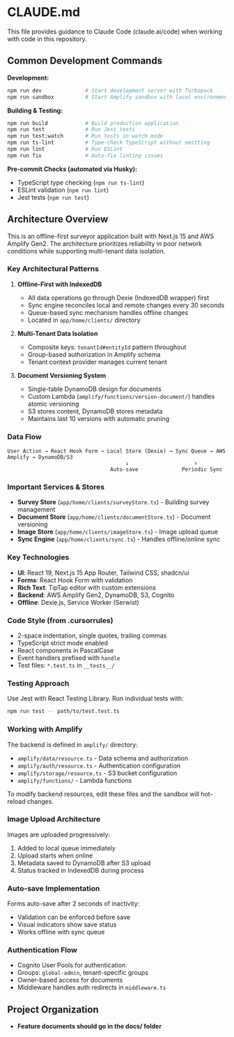# CLAUDE.md

This file provides guidance to Claude Code (claude.ai/code) when working with code in this repository.

## Common Development Commands

**Development:**
```bash
npm run dev              # Start development server with Turbopack
npm run sandbox          # Start Amplify sandbox with local environment
```

**Building & Testing:**
```bash
npm run build            # Build production application
npm run test             # Run Jest tests
npm run test:watch       # Run tests in watch mode
npm run ts-lint          # Type-check TypeScript without emitting
npm run lint             # Run ESLint
npm run fix              # Auto-fix linting issues
```

**Pre-commit Checks (automated via Husky):**
- TypeScript type checking (`npm run ts-lint`)
- ESLint validation (`npm run lint`)
- Jest tests (`npm run test`)

## Architecture Overview

This is an offline-first surveyor application built with Next.js 15 and AWS Amplify Gen2. The architecture prioritizes reliability in poor network conditions while supporting multi-tenant data isolation.

### Key Architectural Patterns

1. **Offline-First with IndexedDB**
   - All data operations go through Dexie (IndexedDB wrapper) first
   - Sync engine reconciles local and remote changes every 30 seconds
   - Queue-based sync mechanism handles offline changes
   - Located in `app/home/clients/` directory

2. **Multi-Tenant Data Isolation**
   - Composite keys: `tenantId#entityId` pattern throughout
   - Group-based authorization in Amplify schema
   - Tenant context provider manages current tenant

3. **Document Versioning System**
   - Single-table DynamoDB design for documents
   - Custom Lambda (`amplify/functions/version-document/`) handles atomic versioning
   - S3 stores content, DynamoDB stores metadata
   - Maintains last 10 versions with automatic pruning

### Data Flow

```
User Action → React Hook Form → Local Store (Dexie) → Sync Queue → AWS Amplify → DynamoDB/S3
                                      ↓                     ↑
                                 Auto-save              Periodic Sync
```

### Important Services & Stores

- **Survey Store** (`app/home/clients/surveyStore.ts`) - Building survey management
- **Document Store** (`app/home/clients/documentStore.ts`) - Document versioning
- **Image Store** (`app/home/clients/imageStore.ts`) - Image upload queue
- **Sync Engine** (`app/home/clients/sync.ts`) - Handles offline/online sync

### Key Technologies

- **UI**: React 19, Next.js 15 App Router, Tailwind CSS, shadcn/ui
- **Forms**: React Hook Form with validation
- **Rich Text**: TipTap editor with custom extensions
- **Backend**: AWS Amplify Gen2, DynamoDB, S3, Cognito
- **Offline**: Dexie.js, Service Worker (Serwist)

### Code Style (from .cursorrules)

- 2-space indentation, single quotes, trailing commas
- TypeScript strict mode enabled
- React components in PascalCase
- Event handlers prefixed with `handle`
- Test files: `*.test.ts` in `__tests__/`

### Testing Approach

Use Jest with React Testing Library. Run individual tests with:
```bash
npm run test -- path/to/test.test.ts
```

### Working with Amplify

The backend is defined in `amplify/` directory:
- `amplify/data/resource.ts` - Data schema and authorization
- `amplify/auth/resource.ts` - Authentication configuration
- `amplify/storage/resource.ts` - S3 bucket configuration
- `amplify/functions/` - Lambda functions

To modify backend resources, edit these files and the sandbox will hot-reload changes.

### Image Upload Architecture

Images are uploaded progressively:
1. Added to local queue immediately
2. Upload starts when online
3. Metadata saved to DynamoDB after S3 upload
4. Status tracked in IndexedDB during process

### Auto-save Implementation

Forms auto-save after 2 seconds of inactivity:
- Validation can be enforced before save
- Visual indicators show save status
- Works offline with sync queue

### Authentication Flow

- Cognito User Pools for authentication
- Groups: `global-admin`, tenant-specific groups
- Owner-based access for documents
- Middleware handles auth redirects in `middleware.ts`

## Project Organization

- **Feature documents should go in the docs/ folder**